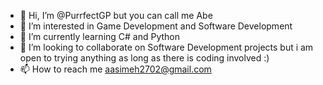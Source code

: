 - 👋 Hi, I’m @PurrfectGP but you can call me Abe
- 👀 I’m interested in Game Development and Software Development 
- 🌱 I’m currently learning C# and Python
- 💞️ I’m looking to collaborate on Software Development projects but i am open to trying anything as long as there is coding involved :) 
- 📫 How to reach me aasimeh2702@gmail.com

<!---
PurrfectGP/PurrfectGP is a ✨ special ✨ repository because its `README.md` (this file) appears on your GitHub profile.
You can click the Preview link to take a look at your changes.
--->
